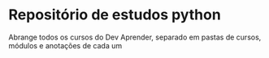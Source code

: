 <h1>Repositório de estudos python</h1>
<a>Abrange todos os cursos do Dev Aprender, separado em pastas de cursos, módulos e anotações de cada um</a>
